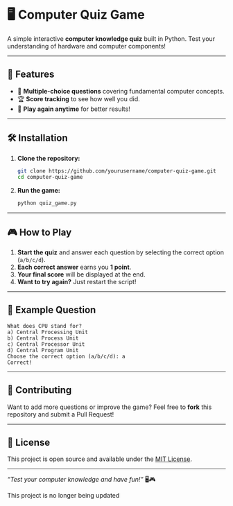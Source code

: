 
# 🖥️ Computer Quiz Game

A simple interactive **computer knowledge quiz** built in Python. Test your understanding of hardware and computer components!

---

## 🚀 Features

- 🎯 **Multiple-choice questions** covering fundamental computer concepts.  
- 🏆 **Score tracking** to see how well you did.  
- 🔄 **Play again anytime** for better results!  

---

## 🛠️ Installation

1. **Clone the repository:**  
   ```bash
   git clone https://github.com/yourusername/computer-quiz-game.git
   cd computer-quiz-game
   ```

2. **Run the game:**  
   ```bash
   python quiz_game.py
   ```

---

## 🎮 How to Play

1. **Start the quiz** and answer each question by selecting the correct option (`a/b/c/d`).  
2. **Each correct answer** earns you **1 point**.  
3. **Your final score** will be displayed at the end.  
4. **Want to try again?** Just restart the script!  

---

## 📌 Example Question

```
What does CPU stand for?
a) Central Processing Unit
b) Central Process Unit
c) Central Processor Unit
d) Central Program Unit
Choose the correct option (a/b/c/d): a
Correct!
```

---

## 🤝 Contributing

Want to add more questions or improve the game? Feel free to **fork** this repository and submit a Pull Request!

---

## 📜 License

This project is open source and available under the [MIT License](LICENSE).

---

_“Test your computer knowledge and have fun!”_ 🖥️🎮

This project is no longer being updated
